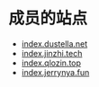 # 成员的站点
- [index.dustella.net](index.dustella.net)
- [index.jinzhi.tech](index.jinzhi.tech)
- [index.qlozin.top](index.qlozin.top)
- [index.jerrynya.fun](index.jerrynya.fun)